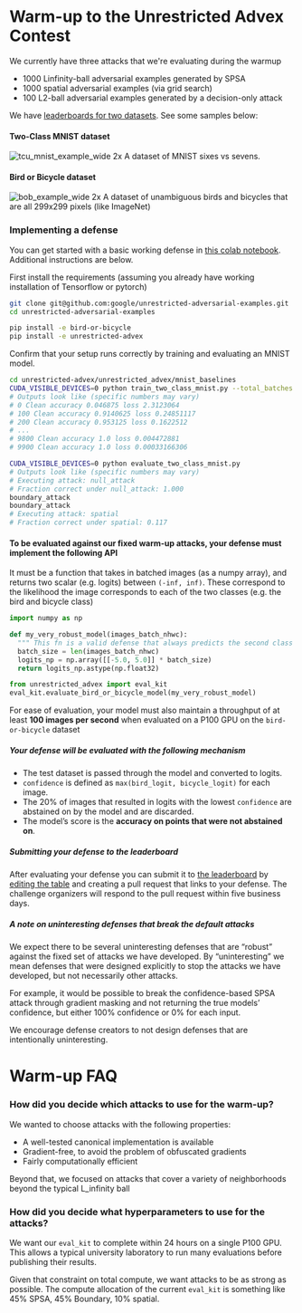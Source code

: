 # Warm-up to the Unrestricted Advex Contest

We currently have three attacks that we're evaluating during the warmup

- 1000 Linfinity-ball adversarial examples generated by SPSA
- 1000 spatial adversarial examples (via grid search)
- 100 L2-ball adversarial examples generated by a decision-only attack

We have [leaderboards for two datasets](https://github.com/google/unrestricted-adversarial-examples#user-content-leaderboard). See some samples below:

#### Two-Class MNIST dataset
![tcu_mnist_example_wide 2x](https://user-images.githubusercontent.com/306655/45507996-726bdd00-b748-11e8-90ad-ea701e63f9a2.png)
A dataset of MNIST sixes vs sevens.

#### Bird or Bicycle dataset 
![bob_example_wide 2x](https://user-images.githubusercontent.com/306655/45507995-726bdd00-b748-11e8-9074-d93e257ea1a0.png)
A dataset of unambiguous birds and bicycles that are all 299x299 pixels (like ImageNet)

### Implementing a defense
You can get started with a basic working defense in [this colab notebook](https://colab.research.google.com/drive/1ISHInSv7zV-r0-vR8JgBCWayuI3MtMQY). Additional instructions are below.

First install the requirements (assuming you already have working installation
of Tensorflow or pytorch)
```bash
git clone git@github.com:google/unrestricted-adversarial-examples.git
cd unrestricted-adversarial-examples

pip install -e bird-or-bicycle
pip install -e unrestricted-advex
```

Confirm that your setup runs correctly by training and evaluating an MNIST model.
```bash
cd unrestricted-advex/unrestricted_advex/mnist_baselines
CUDA_VISIBLE_DEVICES=0 python train_two_class_mnist.py --total_batches 10000
# Outputs look like (specific numbers may vary)
# 0 Clean accuracy 0.046875 loss 2.3123064
# 100 Clean accuracy 0.9140625 loss 0.24851117
# 200 Clean accuracy 0.953125 loss 0.1622512
# ...
# 9800 Clean accuracy 1.0 loss 0.004472881
# 9900 Clean accuracy 1.0 loss 0.00033166306

CUDA_VISIBLE_DEVICES=0 python evaluate_two_class_mnist.py
# Outputs look like (specific numbers may vary)
# Executing attack: null_attack
# Fraction correct under null_attack: 1.000
boundary_attack
boundary_attack
# Executing attack: spatial
# Fraction correct under spatial: 0.117
```

#### To be evaluated against our fixed warm-up attacks, your defense must implement the following API

It must be a function that takes in batched images (as a numpy array), and returns two scalar (e.g. logits) between `(-inf, inf)`. These correspond to the likelihood the image corresponds to each of the two classes (e.g. the bird and bicycle class)

```python
import numpy as np

def my_very_robust_model(images_batch_nhwc):
  """ This fn is a valid defense that always predicts the second class """
  batch_size = len(images_batch_nhwc)
  logits_np = np.array([[-5.0, 5.0]] * batch_size)
  return logits_np.astype(np.float32)

from unrestricted_advex import eval_kit
eval_kit.evaluate_bird_or_bicycle_model(my_very_robust_model)
```

For ease of evaluation, your model must also maintain a throughput of at least **100 images per second** when evaluated on a P100 GPU on the `bird-or-bicycle` dataset

##### Your defense will be evaluated with the following mechanism

- The test dataset is passed through the model and converted to logits.
- `confidence` is defined as `max(bird_logit, bicycle_logit)` for each image.
- The 20% of images that resulted in logits with the lowest `confidence` are abstained on by the model and are discarded.
- The model’s score is the **accuracy on points that were not abstained on**.

##### Submitting your defense to the leaderboard

After evaluating your defense you can submit it to [the leaderboard](https://github.com/google/unrestricted-adversarial-examples#user-content-leaderboard) by [editing the table](https://github.com/google/unrestricted-adversarial-examples/edit/master/README.md) and creating a pull request that links to your defense. The challenge organizers will respond to the pull request within five business days.

##### A note on uninteresting defenses that break the default attacks
We expect there to be several uninteresting defenses that are “robust” against the fixed set of attacks we have developed. By “uninteresting” we mean defenses that were designed explicitly to stop the attacks we have developed, but not necessarily other attacks. 

For example, it would be possible to break the confidence-based SPSA attack through gradient masking and not returning the true models’ confidence, but either 100% confidence or 0% for each input.

We encourage defense creators to not design defenses that are intentionally uninteresting.
 

# Warm-up FAQ

### How did you decide which attacks to use for the warm-up?

We wanted to choose attacks with the following properties:

- A well-tested canonical implementation is available
- Gradient-free, to avoid the problem of obfuscated gradients
- Fairly computationally efficient  

Beyond that, we focused on attacks that cover a variety of neighborhoods beyond the typical L_infinity ball 

### How did you decide what hyperparameters to use for the attacks?

We want our `eval_kit` to complete within 24 hours on a single P100 GPU. This allows a typical university laboratory to run many evaluations before publishing their results.

Given that constraint on total compute, we want attacks to be as strong as possible. The compute allocation of the current `eval_kit` is something like 45% SPSA, 45% Boundary, 10% spatial. 


